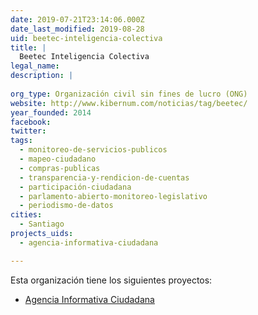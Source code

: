 ```yaml
---
date: 2019-07-21T23:14:06.000Z
date_last_modified: 2019-08-28
uid: beetec-inteligencia-colectiva
title: |
  Beetec Inteligencia Colectiva
legal_name: 
description: |
  
org_type: Organización civil sin fines de lucro (ONG)
website: http://www.kibernum.com/noticias/tag/beetec/
year_founded: 2014
facebook: 
twitter: 
tags:
  - monitoreo-de-servicios-publicos
  - mapeo-ciudadano
  - compras-publicas
  - transparencia-y-rendicion-de-cuentas
  - participación-ciudadana
  - parlamento-abierto-monitoreo-legislativo
  - periodismo-de-datos
cities: 
  - Santiago
projects_uids:
  - agencia-informativa-ciudadana

---
```


Esta organización tiene los siguientes proyectos:

- [Agencia Informativa Ciudadana](/proyectos/agencia-informativa-ciudadana)
